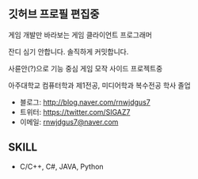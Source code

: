 ## 깃허브 프로필 편집중

게임 개발만 바라보는 게임 클라이언트 프로그래머

잔디 심기 안합니다. 솔직하게 커밋합니다. 


사륜안(?)으로 기능 중심 게임 모작 사이드 프로젝트중


아주대학교 컴퓨터학과 제1전공, 미디어학과 복수전공 학사 졸업


- 블로그: http://blog.naver.com/rnwjdgus7
- 트위터: https://twitter.com/SIGAZ7
- 이메일: rnwjdgus7@naver.com


## SKILL 
- C/C++, C#, JAVA, Python


<!--
// * 1차 프로필 넣어두기

 PHP, HTML (HTML은 프로그래밍 언어가 아닙니다)
아키텍처: 컴퓨터 구조, 알고리즘, 어셈블리, 자료구조, 디자인패턴, 운영체제, 리눅스 우분투
게임: 유니티 4, 언리얼 UDK, 언리얼 4, 게임 샐러드, 게임 기획, 게임 시나리오
그래픽스: OpenVG, OpenGL, DirectX 2D, DirectX 3D
프레임워크: Win32, MFC

// *주석 끝라인
-->




<!-- 
// 주석 처리 

네트워크 TCP/IP 이론 
웹 개발: HTML 5, CSS3 
개발 스킬: QA 
기타 개발 스킬: 물리학, 미적분학 
디자인: UX 디자인, MAYA 


관심 있는 스킬
언어
- GO
- R
- 스위프트
- 자바 스크립트
- 루비
- 루아 스크립트
- JSP

아키텍처
- 컴파일러
- OpenCL
- 메모리 시스템
- 병렬 프로그래밍
- 리눅스 페도라
- 안드로이드
- 윈도우 프로그래밍

게임
- 엔진 아키텍처
- 렌더링 엔진 코어

그래픽스
- 불칸
- 렌더링 파이프라인
- 카툰렌더링
- OpenCV

사운드
- OpenAL

프레임워크
- 자바 스프링
- 닷넷

네트워크
- 소켓 프로그래밍
- 무선 네트워킹
- 블루투스
- NFC
- AWS
- 도커

웹 개발
- node.js
- 루비
- 워드 프레스
- JSP

DB
- SQL
- 오라클
- XML
- 데이터 마이닝

개발 스킬
- TDD
- 방어적 프로그래밍
- 리버스 엔지니어링
- 오픈소스
- 컴퓨터 비전


기타 개발 스킬
- 게임 수학
- 해커톤

AI
- 인공지능
- 머신러닝
- 딥러닝
- 자연어 처리

보안
- 디컴파일
- 웹 공격/방어
- 윈도우 공격/방어
- 리버싱
- 코드 난독화
- 네트워크 포렌식
- 메모리 포렌식
- 암호화
- 레지스트리 

// 주석 처리 
-->
